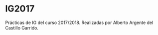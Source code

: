# IG2017

Prácticas de IG del curso 2017/2018.
Realizadas por Alberto Argente del Castillo Garrido.
